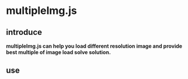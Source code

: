# multipleImg.js


## introduce

**multipleImg.js can help you load different resolution image and
provide best multiple of image load solve solution.**


## use